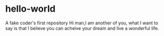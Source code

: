 # hello-world
A fake coder's first repository
Hi man,I am another of you, what I want to say is that I believe you can acheive your dream and live a wonderful life.
